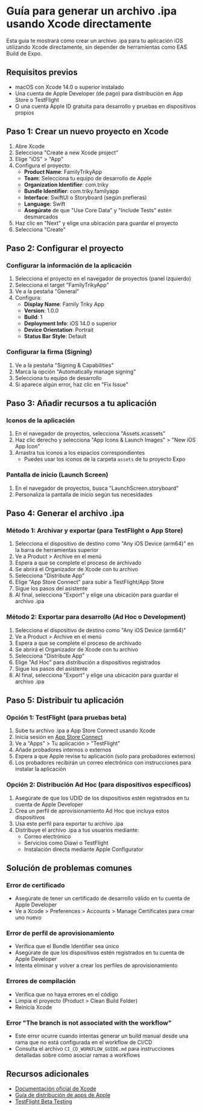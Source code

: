 # Guía para generar un archivo .ipa usando Xcode directamente

Esta guía te mostrará cómo crear un archivo .ipa para tu aplicación iOS utilizando Xcode directamente, sin depender de herramientas como EAS Build de Expo.

## Requisitos previos

- macOS con Xcode 14.0 o superior instalado
- Una cuenta de Apple Developer (de pago) para distribución en App Store o TestFlight
- O una cuenta Apple ID gratuita para desarrollo y pruebas en dispositivos propios

## Paso 1: Crear un nuevo proyecto en Xcode

1. Abre Xcode
2. Selecciona "Create a new Xcode project"
3. Elige "iOS" > "App"
4. Configura el proyecto:
   - **Product Name**: FamilyTrikyApp
   - **Team**: Selecciona tu equipo de desarrollo de Apple
   - **Organization Identifier**: com.triky
   - **Bundle Identifier**: com.triky.familyapp
   - **Interface**: SwiftUI o Storyboard (según prefieras)
   - **Language**: Swift
   - **Asegúrate** de que "Use Core Data" y "Include Tests" estén desmarcados
5. Haz clic en "Next" y elige una ubicación para guardar el proyecto
6. Selecciona "Create"

## Paso 2: Configurar el proyecto

### Configurar la información de la aplicación

1. Selecciona el proyecto en el navegador de proyectos (panel izquierdo)
2. Selecciona el target "FamilyTrikyApp"
3. Ve a la pestaña "General"
4. Configura:
   - **Display Name**: Family Triky App
   - **Version**: 1.0.0
   - **Build**: 1
   - **Deployment Info**: iOS 14.0 o superior
   - **Device Orientation**: Portrait
   - **Status Bar Style**: Default

### Configurar la firma (Signing)

1. Ve a la pestaña "Signing & Capabilities"
2. Marca la opción "Automatically manage signing"
3. Selecciona tu equipo de desarrollo
4. Si aparece algún error, haz clic en "Fix Issue"

## Paso 3: Añadir recursos a tu aplicación

### Iconos de la aplicación

1. En el navegador de proyectos, selecciona "Assets.xcassets"
2. Haz clic derecho y selecciona "App Icons & Launch Images" > "New iOS App Icon"
3. Arrastra tus iconos a los espacios correspondientes
   - Puedes usar los iconos de la carpeta `assets` de tu proyecto Expo

### Pantalla de inicio (Launch Screen)

1. En el navegador de proyectos, busca "LaunchScreen.storyboard"
2. Personaliza la pantalla de inicio según tus necesidades

## Paso 4: Generar el archivo .ipa

### Método 1: Archivar y exportar (para TestFlight o App Store)

1. Selecciona el dispositivo de destino como "Any iOS Device (arm64)" en la barra de herramientas superior
2. Ve a Product > Archive en el menú
3. Espera a que se complete el proceso de archivado
4. Se abrirá el Organizador de Xcode con tu archivo
5. Selecciona "Distribute App"
6. Elige "App Store Connect" para subir a TestFlight/App Store
7. Sigue los pasos del asistente
8. Al final, selecciona "Export" y elige una ubicación para guardar el archivo .ipa

### Método 2: Exportar para desarrollo (Ad Hoc o Development)

1. Selecciona el dispositivo de destino como "Any iOS Device (arm64)"
2. Ve a Product > Archive en el menú
3. Espera a que se complete el proceso de archivado
4. Se abrirá el Organizador de Xcode con tu archivo
5. Selecciona "Distribute App"
6. Elige "Ad Hoc" para distribución a dispositivos registrados
7. Sigue los pasos del asistente
8. Al final, selecciona "Export" y elige una ubicación para guardar el archivo .ipa

## Paso 5: Distribuir tu aplicación

### Opción 1: TestFlight (para pruebas beta)

1. Sube tu archivo .ipa a App Store Connect usando Xcode
2. Inicia sesión en [App Store Connect](https://appstoreconnect.apple.com)
3. Ve a "Apps" > Tu aplicación > "TestFlight"
4. Añade probadores internos o externos
5. Espera a que Apple revise tu aplicación (solo para probadores externos)
6. Los probadores recibirán un correo electrónico con instrucciones para instalar la aplicación

### Opción 2: Distribución Ad Hoc (para dispositivos específicos)

1. Asegúrate de que los UDID de los dispositivos estén registrados en tu cuenta de Apple Developer
2. Crea un perfil de aprovisionamiento Ad Hoc que incluya estos dispositivos
3. Usa este perfil para exportar tu archivo .ipa
4. Distribuye el archivo .ipa a tus usuarios mediante:
   - Correo electrónico
   - Servicios como Diawi o TestFlight
   - Instalación directa mediante Apple Configurator

## Solución de problemas comunes

### Error de certificado

- Asegúrate de tener un certificado de desarrollo válido en tu cuenta de Apple Developer
- Ve a Xcode > Preferences > Accounts > Manage Certificates para crear uno nuevo

### Error de perfil de aprovisionamiento

- Verifica que el Bundle Identifier sea único
- Asegúrate de que los dispositivos estén registrados en tu cuenta de Apple Developer
- Intenta eliminar y volver a crear los perfiles de aprovisionamiento

### Errores de compilación

- Verifica que no haya errores en el código
- Limpia el proyecto (Product > Clean Build Folder)
- Reinicia Xcode

### Error "The branch is not associated with the workflow"

- Este error ocurre cuando intentas generar un build manual desde una rama que no está configurada en el workflow de CI/CD
- Consulta el archivo `CI_CD_WORKFLOW_GUIDE.md` para instrucciones detalladas sobre cómo asociar ramas a workflows

## Recursos adicionales

- [Documentación oficial de Xcode](https://developer.apple.com/documentation/xcode)
- [Guía de distribución de apps de Apple](https://developer.apple.com/distribute/)
- [TestFlight Beta Testing](https://developer.apple.com/testflight/)
